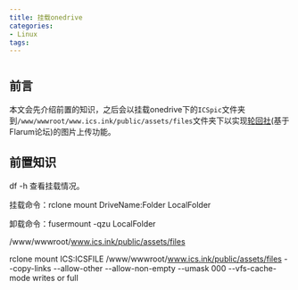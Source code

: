 ```yaml
---
title: 挂载onedrive
categories:
- Linux
tags:
---
```



# 

## 前言
本文会先介绍前置的知识，之后会以挂载onedrive下的`ICSpic`文件夹到`/www/wwwroot/www.ics.ink/public/assets/files`文件夹下以实现[轮回社](https://www.ics.ink/)(基于Flarum论坛)的图片上传功能。

## 前置知识


df -h 查看挂载情况。

挂载命令：rclone mount DriveName:Folder LocalFolder

卸载命令：fusermount -qzu LocalFolder


/www/wwwroot/www.ics.ink/public/assets/files

rclone mount ICS:ICSFILE /www/wwwroot/www.ics.ink/public/assets/files --copy-links --allow-other --allow-non-empty --umask 000 --vfs-cache-mode writes or full

